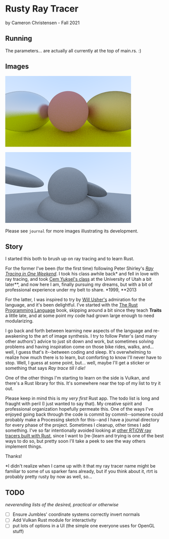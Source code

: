 # Rusty Ray Tracer
by Cameron Christensen - Fall 2021

## Running

The parameters... are actually all currently at the top of main.rs. :)

## Images

<p><img src="./journal/07-shiny/10-finally fixed reflections for both materials.png" /></p>
<p><img src="./journal/05-coordsys/23-not enough skew.png" /></p>

Please see `journal` for more images illustrating its development.

## Story

I started this both to brush up on ray tracing and to learn Rust.

For the former I've been (for the first time) following Peter Shirley's [_Ray Tracing in One Weekend_](https://raytracing.github.io/books/RayTracingInOneWeekend.html). I took his class awhile back* and fell in love with ray tracing, and took [Cem Yuksel's class](https://graphics.cs.utah.edu/courses/cs6620/fall2013) at the University of Utah a bit later**, and now here I am, finally pursuing my dreams, but with a bit of professional experience under my belt to share.
\*1999, \*\*2013

For the latter, I was inspired to try by [Will Usher's](https://www.willusher.io) admiration for the language, and it's been delightful. I've started with the [The Rust Programming Language](https://doc.rust-lang.org/stable/book/) book, skipping around a bit since they teach **Traits** a little late, and at some point my code had grown large enough to need modularizing.

I go back and forth between learning new aspects of the language and re-awakening to the art of image synthesis. I try to follow Peter's (and many other authors') advice to just sit down and work, but sometimes solving problems and having inspiration come on those bike rides, walks, and... well, I guess that's it--between coding and sleep.
It's overwhelming to realize how much there is to learn, but comforting to know I'll never have to stop. Well, I guess at some point, but... well, maybe I'll get a sticker or something that says *Ray trace till I die!*

One of the other things I'm starting to learn on the side is Vulkan, and there's a Rust library for this. It's somewhere near the top of my list to try it out.

Please keep in mind this is my _very first_ Rust app. The todo list is long and fraught with peril (I just wanted to say that). My creative spirit and professional organization hopefully permeate this. One of the ways I've enjoyed going back through the code is commit by commit--someone could probably make a Processing sketch for this--and I have a journal directory for every phase of the project. Sometimes I cleanup, other times I add something. I've so far intentionally avoided looking at [other RTiOW ray tracers built with Rust](https://github.com/nya3jp/raytracing), since I want to [re-]learn and trying is one of the best ways to do so, but pretty soon I'll take a peek to see the way others implement things.

Thanks!

*I didn't realize when I came up with it that my ray tracer name might be familiar to some of us sparker fans already, but if you think about it, rtrt is probably pretty rusty by now as well, so...

## TODO

_neverending lists of the desired, practical or otherwise_

- [ ] Ensure Jumbles' coordinate systems correctly invert normals 
- [ ] Add Vulkan Rust module for interactivity
- [ ] put lots of options in a UI (the simple one everyone uses for OpenGL stuff)

